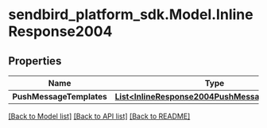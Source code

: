 
# sendbird_platform_sdk.Model.InlineResponse2004

## Properties

Name | Type | Description | Notes
------------ | ------------- | ------------- | -------------
**PushMessageTemplates** | [**List&lt;InlineResponse2004PushMessageTemplates&gt;**](InlineResponse2004PushMessageTemplates.md) |  | [optional] 

[[Back to Model list]](../README.md#documentation-for-models)
[[Back to API list]](../README.md#documentation-for-api-endpoints)
[[Back to README]](../README.md)

